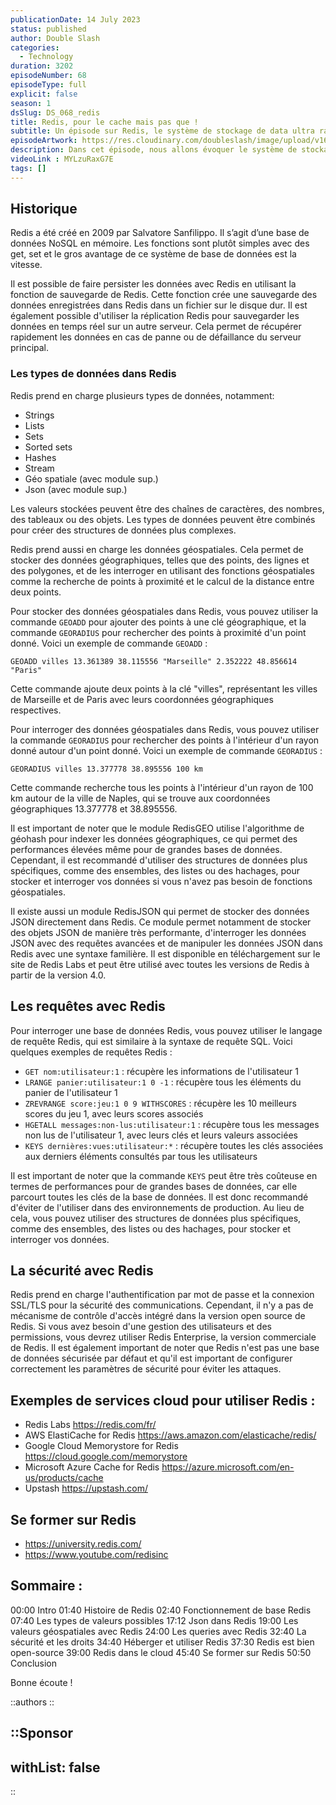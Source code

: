 ```yaml
---
publicationDate: 14 July 2023
status: published
author: Double Slash
categories:
  - Technology
duration: 3202
episodeNumber: 68
episodeType: full
explicit: false
season: 1
dsSlug: DS_068_redis
title: Redis, pour le cache mais pas que !
subtitle: Un épisode sur Redis, le système de stockage de data ultra rapide !
episodeArtwork: https://res.cloudinary.com/doubleslash/image/upload/v1689338731/episode/ART_68_redis_vims7l.png
description: Dans cet épisode, nous allons évoquer le système de stockage de données Redis. Alex, s’intéresse et travaille avec Redis depuis quelques mois. Il a découvert tout un tas de fonctionnalités que beaucoup d’entre nous ignorent. En effet, pour une majorité, Redis est utilisé pour mettre en cache des données brut. Un épisode de podcast qui devrait vous donner envie d’en savoir plus sur Redis !
videoLink : MYLzuRaxG7E
tags: []
---
```

## Historique

Redis a été créé en 2009 par Salvatore Sanfilippo. Il s’agit d’une base de données NoSQL en mémoire. Les fonctions sont plutôt simples avec des get, set et le gros avantage de ce système de base de données est la vitesse.

Il est possible de faire persister les données avec Redis en utilisant la fonction de sauvegarde de Redis. Cette fonction crée une sauvegarde des données enregistrées dans Redis dans un fichier sur le disque dur. Il est également possible d'utiliser la réplication Redis pour sauvegarder les données en temps réel sur un autre serveur. Cela permet de récupérer rapidement les données en cas de panne ou de défaillance du serveur principal.

### Les types de données dans Redis

Redis prend en charge plusieurs types de données, notamment:

- Strings
- Lists
- Sets
- Sorted sets
- Hashes
- Stream
- Géo spatiale (avec module sup.)
- Json (avec module sup.)

Les valeurs stockées peuvent être des chaînes de caractères, des nombres, des tableaux ou des objets. Les types de données peuvent être combinés pour créer des structures de données plus complexes.

Redis prend aussi en charge les données géospatiales. Cela permet de stocker des données géographiques, telles que des points, des lignes et des polygones, et de les interroger en utilisant des fonctions géospatiales comme la recherche de points à proximité et le calcul de la distance entre deux points.

Pour stocker des données géospatiales dans Redis, vous pouvez utiliser la commande `GEOADD` pour ajouter des points à une clé géographique, et la commande `GEORADIUS` pour rechercher des points à proximité d'un point donné. Voici un exemple de commande `GEOADD` :

```
GEOADD villes 13.361389 38.115556 "Marseille" 2.352222 48.856614 "Paris"

```

Cette commande ajoute deux points à la clé "villes", représentant les villes de Marseille et de Paris avec leurs coordonnées géographiques respectives.

Pour interroger des données géospatiales dans Redis, vous pouvez utiliser la commande `GEORADIUS` pour rechercher des points à l'intérieur d'un rayon donné autour d'un point donné. Voici un exemple de commande `GEORADIUS` :

```
GEORADIUS villes 13.377778 38.895556 100 km

```

Cette commande recherche tous les points à l'intérieur d'un rayon de 100 km autour de la ville de Naples, qui se trouve aux coordonnées géographiques 13.377778 et 38.895556.

Il est important de noter que le module RedisGEO utilise l'algorithme de géohash pour indexer les données géographiques, ce qui permet des performances élevées même pour de grandes bases de données. Cependant, il est recommandé d'utiliser des structures de données plus spécifiques, comme des ensembles, des listes ou des hachages, pour stocker et interroger vos données si vous n'avez pas besoin de fonctions géospatiales.

Il existe aussi un module RedisJSON qui permet de stocker des données JSON directement dans Redis. Ce module permet notamment de stocker des objets JSON de manière très performante, d'interroger les données JSON avec des requêtes avancées et de manipuler les données JSON dans Redis avec une syntaxe familière. Il est disponible en téléchargement sur le site de Redis Labs et peut être utilisé avec toutes les versions de Redis à partir de la version 4.0.

## Les requêtes avec Redis

Pour interroger une base de données Redis, vous pouvez utiliser le langage de requête Redis, qui est similaire à la syntaxe de requête SQL. Voici quelques exemples de requêtes Redis :

- `GET nom:utilisateur:1` : récupère les informations de l'utilisateur 1
- `LRANGE panier:utilisateur:1 0 -1` : récupère tous les éléments du panier de l'utilisateur 1
- `ZREVRANGE score:jeu:1 0 9 WITHSCORES` : récupère les 10 meilleurs scores du jeu 1, avec leurs scores associés
- `HGETALL messages:non-lus:utilisateur:1` : récupère tous les messages non lus de l'utilisateur 1, avec leurs clés et leurs valeurs associées
- `KEYS dernières:vues:utilisateur:*` : récupère toutes les clés associées aux derniers éléments consultés par tous les utilisateurs

Il est important de noter que la commande `KEYS` peut être très coûteuse en termes de performances pour de grandes bases de données, car elle parcourt toutes les clés de la base de données. Il est donc recommandé d'éviter de l'utiliser dans des environnements de production. Au lieu de cela, vous pouvez utiliser des structures de données plus spécifiques, comme des ensembles, des listes ou des hachages, pour stocker et interroger vos données.

## La sécurité avec Redis

Redis prend en charge l'authentification par mot de passe et la connexion SSL/TLS pour la sécurité des communications. Cependant, il n'y a pas de mécanisme de contrôle d'accès intégré dans la version open source de Redis. Si vous avez besoin d'une gestion des utilisateurs et des permissions, vous devrez utiliser Redis Enterprise, la version commerciale de Redis. Il est également important de noter que Redis n'est pas une base de données sécurisée par défaut et qu'il est important de configurer correctement les paramètres de sécurité pour éviter les attaques.

## Exemples de services cloud pour utiliser Redis :

- Redis Labs https://redis.com/fr/
- AWS ElastiCache for Redis https://aws.amazon.com/elasticache/redis/
- Google Cloud Memorystore for Redis https://cloud.google.com/memorystore
- Microsoft Azure Cache for Redis https://azure.microsoft.com/en-us/products/cache
- Upstash https://upstash.com/

## Se former sur Redis

- https://university.redis.com/
- https://www.youtube.com/redisinc


## Sommaire :

00:00 Intro
01:40 Histoire de Redis
02:40 Fonctionnement de base Redis
07:40 Les types de valeurs possibles
17:12 Json dans Redis
19:00 Les valeurs géospatiales avec Redis
24:00 Les queries avec Redis
32:40 La sécurité et les droits
34:40 Héberger et utiliser Redis
37:30 Redis est bien open-source
39:00 Redis dans le cloud
45:40 Se former sur Redis
50:50 Conclusion


Bonne écoute !

::authors
::

::Sponsor
---

withList: false
---

::
